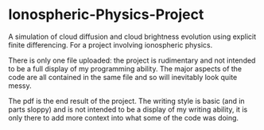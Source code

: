 # Ionospheric-Physics-Project
A simulation of cloud diffusion and cloud brightness evolution using explicit finite differencing. For a project involving ionospheric physics.

There is only one file uploaded: the project is rudimentary and not intended to be a full display of my programming ability. The major aspects of the code are all contained in the same file and so will inevitably look quite messy.

The pdf is the end result of the project. The writing style is basic (and in parts sloppy) and is not intended to be a display of my writing ability, it is only there to add more context into what some of the code was doing.
